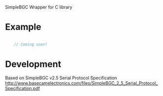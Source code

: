 SimpleBGC Wrapper for C library

# Example

```javascript

    // Coming soon?

```

# Development

Based on SimpleBGC v2.5 Serial Protocol Specification
http://www.basecamelectronics.com/files/SimpleBGC_2_5_Serial_Protocol_Specification.pdf
